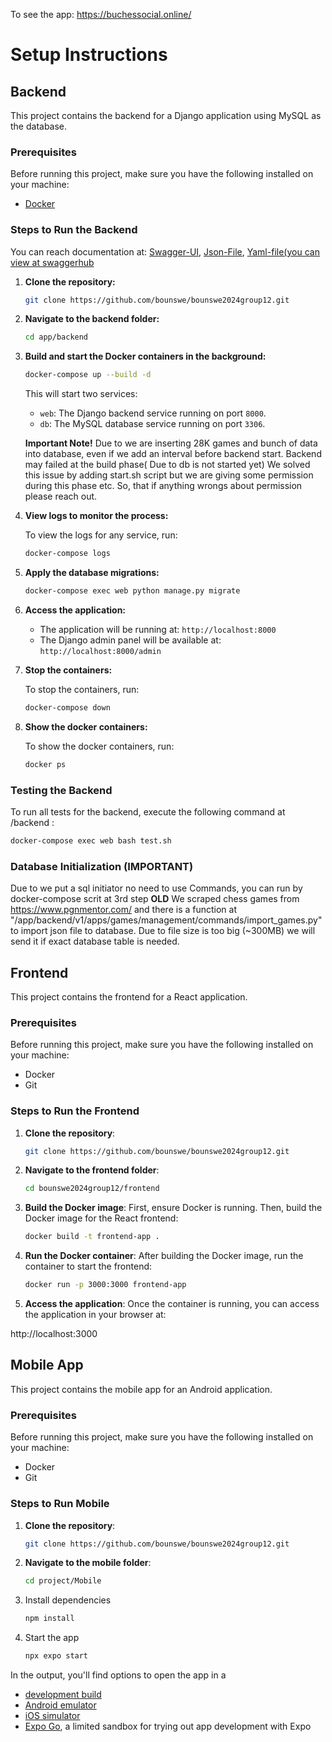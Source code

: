 To see the app: https://buchessocial.online/

# Setup Instructions

## Backend

This project contains the backend for a Django application using MySQL as the database.

### Prerequisites

Before running this project, make sure you have the following installed on your machine:

- [Docker](https://www.docker.com/get-started)

### Steps to Run the Backend
You can reach documentation at: [Swagger-UI](https://buchessocial.online/api/swagger/), [Json-File](https://buchessocial.online/api/swagger.json), [Yaml-file(you can view at swaggerhub](https://buchessocial.online/api/swagger.yaml)


1. **Clone the repository:**

   ```bash
   git clone https://github.com/bounswe/bounswe2024group12.git
   ```

2. **Navigate to the backend folder:**

   ```bash
   cd app/backend
   ```

3. **Build and start the Docker containers in the background:**

   ```bash
   docker-compose up --build -d
   ```

   This will start two services:

   - `web`: The Django backend service running on port `8000`.
   - `db`: The MySQL database service running on port `3306`.

   **Important Note!**
   Due to we are inserting 28K games and bunch of data into database, even if we add an interval before backend start. Backend may failed at the build phase( Due to db is not started yet)
   We solved this issue by adding start.sh script but we are giving some permission during this phase etc. So, that if anything wrongs about permission please reach out.


5. **View logs to monitor the process:**

   To view the logs for any service, run:

   ```bash
   docker-compose logs
   ```

6. **Apply the database migrations:**

   ```bash
   docker-compose exec web python manage.py migrate
   ```

7. **Access the application:**

   - The application will be running at: `http://localhost:8000`
   - The Django admin panel will be available at: `http://localhost:8000/admin`

8. **Stop the containers:**

   To stop the containers, run:

   ```bash
   docker-compose down
   ```

9. **Show the docker containers:**

   To show the docker containers, run:

   ```bash
   docker ps
   ```

### Testing the Backend

To run all tests for the backend, execute the following command at /backend :

```bash
docker-compose exec web bash test.sh
```
### Database Initialization (IMPORTANT)
Due to we put a sql initiator no need to use Commands, you can run by docker-compose scrit at 3rd step
**OLD** We scraped chess games from https://www.pgnmentor.com/ and there is a function at "/app/backend/v1/apps/games/management/commands/import_games.py" to import json file to database. Due to file size is too big (~300MB) we will send it if exact database table is needed.


## Frontend

This project contains the frontend for a React application.

### Prerequisites

Before running this project, make sure you have the following installed on your machine:

- Docker
- Git

### Steps to Run the Frontend

1. **Clone the repository**:

   ```bash
   git clone https://github.com/bounswe/bounswe2024group12.git

2. **Navigate to the frontend folder**:
   
   ```bash
   cd bounswe2024group12/frontend

3. **Build the Docker image**:
First, ensure Docker is running. Then, build the Docker image for the React frontend:

   ```bash
   docker build -t frontend-app .

4. **Run the Docker container**:
After building the Docker image, run the container to start the frontend:

   ```bash
   docker run -p 3000:3000 frontend-app
   
5. **Access the application**:
Once the container is running, you can access the application in your browser at:

http://localhost:3000


## Mobile App

This project contains the mobile app for an Android application.


### Prerequisites

Before running this project, make sure you have the following installed on your machine:

- Docker
- Git

### Steps to Run Mobile

1. **Clone the repository**:

   ```bash
   git clone https://github.com/bounswe/bounswe2024group12.git

2. **Navigate to the mobile folder**:
   
   ```bash
   cd project/Mobile

3. Install dependencies

   ```bash
   npm install
   ```

4. Start the app

   ```bash
   npx expo start
   ```

In the output, you'll find options to open the app in a

- [development build](https://docs.expo.dev/develop/development-builds/introduction/)
- [Android emulator](https://docs.expo.dev/workflow/android-studio-emulator/)
- [iOS simulator](https://docs.expo.dev/workflow/ios-simulator/)
- [Expo Go](https://expo.dev/go), a limited sandbox for trying out app development with Expo


